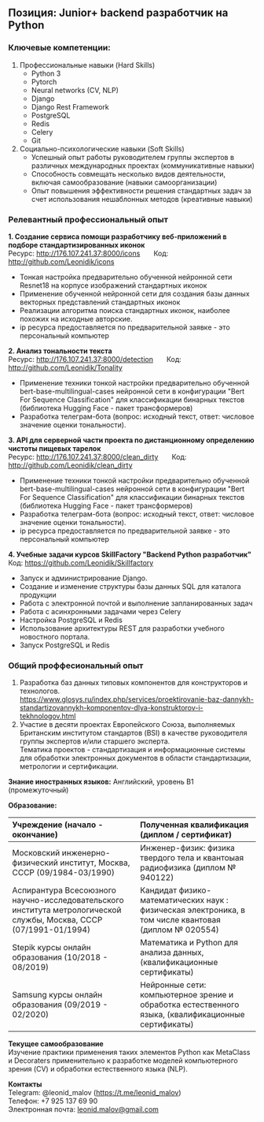<h2>Позиция: Junior+ backend разработчик на Python</h2>
<h3>Ключевые компетенции:</h3>

1. Профессиональные навыки (Hard Skills)
   - Python 3
   - Pytorch
   - Neural networks (CV, NLP)
   - Django
   - Django Rest Framework
   - PostgreSQL
   - Redis
   - Celery
   - Git<br>
2. Социально-психологические навыки (Soft Skills)
   - Успешный опыт работы руководителем группы экспертов в различных международных проектах (коммуникативные навыки)
   - Способность совмещать несколько видов деятельности, включая самообразование (навыки самоорганизации)
   - Опыт повышения эффективности решения стандартных задач за счет использования нешаблонных методов (креативные навыки)

<h3>Релевантный профессиональный опыт</h3>

<b>1. Создание сервиса помощи разработчику веб-приложений в подборе стандартизированных иконок</b>  
   Ресурс: http://176.107.241.37:8000/icons &nbsp;&nbsp;&nbsp;&nbsp;&nbsp; Код: http://github.com/Leonidik/icons 
   - Тонкая настройка предварительно обученной нейронной сети Resnet18 на корпусе изображений стандартных иконок  
   - Применение обученной нейронной сети для создания базы данных векторных представлений стандартных иконок
   - Реализации алгоритма поиска стандартных иконок, наиболее похожих на исходные авторские.
   - ip ресурса предоставляется по предварительной заявке - это персональный компьютер

<b>2. Анализ тональности текста</b>  
   Ресурс: http://176.107.241.37:8000/detection &nbsp;&nbsp;&nbsp;&nbsp;&nbsp; Код: http://github.com/Leonidik/Tonality
   - Применение техники тонкой настройки предварительно обученной bert-base-multilingual-cases нейронной сети в конфигурации "Bert For Sequence Classification" для классификации бинарных текстов (библиотека Hugging Face - пакет трансформеров)
   - Разработка телеграм-бота (вопрос: исходный текст, ответ: числовое значение оценки тональности).

<b>3. API для серверной части проекта по дистанционному определению чистоты пищевых тарелок</b>  
   Ресурс: http://176.107.241.37:8000/clean_dirty &nbsp;&nbsp;&nbsp;&nbsp;&nbsp; Код: http://github.com/Leonidik/clean_dirty 
   - Применение техники тонкой настройки предварительно обученной bert-base-multilingual-cases нейронной сети в конфигурации "Bert For Sequence Classification" для классификации бинарных текстов (библиотека Hugging Face - пакет трансформеров)
   - Разработка телеграм-бота (вопрос: исходный текст, ответ: числовое значение оценки тональности).
   - ip ресурса предоставляется по предварительной заявке - это персональный компьютер

<b>4. Учебные задачи курсов SkillFactory "Backend Python разработчик"</b>  
   Код: https://github.com/Leonidik/Skillfactory 
   - Запуск и администрирование Django.
   - Создание и изменение структуры базы данных SQL для каталога продукции
   - Работа с электронной почтой и выполнение запланированных задач
   - Работа с асинхронными задачами через Celery
   - Настройка PostgreSQL и Redis
   - Использование архитектуры REST для разработки учебного новостного портала.
   - Запуск PostgreSQL и Redis

<h3>Общий проффесиональный опыт</h3>

   1. Разработка баз данных типовых компонентов для конструкторов и технологов.<br>
https://www.glosys.ru/index.php/services/proektirovanie-baz-dannykh-standartizovannykh-komponentov-dlya-konstruktorov-i-tekhnologov.html
   2. Участие в десяти проектах Европейского Союза, выполняемых Британским институтом стандартов (BSI) в качестве руководителя группы экспертов и/или старшего эксперта.<br>Тематика проектов - стандартизация и информационные системы для обработки электронных документов в области стандартизации, метрологии и сертификации.

<b>Знание иностранных языков:</b> Английский, уровень B1 (промежуточный)

<b>Образование:</b> 
    
|Учреждение (начало - окончание)  | Полученная квалификация (диплом / сертификат)|
|:---------------------------------|:--------------------------------|
|Московский инженерно-физический институт, Москва, СССР (09/1984-03/1990) | Инженер-физик: физика твердого тела и квантоыая радиофизика  (диплом № 940122)|
|Аспирантура Всесоюзного научно-исследовательского института метрологической службы, Москва, СССР (07/1991-01/1994) | Кандидат физико-математических наук : физическая электроника, в том числе квантовая (диплом № 020554)|
| Stepik курсы онлайн образования (10/2018 - 08/2019) | Математика и Python для анализа данных, (квалификационные сертификаты)|
|Samsung курсы онлайн образования (09/2019 - 02/2020) | Нейронные сети: компьютерное зрение и обработка естественного языка, (квалификационные сертификаты) |
   
<b>Текущее самообразование</b><br>
Изучение практики применения таких элементов Python как MetaClass и Decoraters применительно к разработке моделей компьютерного зрения (CV) и обработки естественного языка (NLP).

<b>Контакты</b><br>
Telegram: @leonid_malov (https://t.me/leonid_malov)<br>
Телефон: +7 925 137 69 90<br>
Электронная почта: leonid.malov@gmail.com
 
